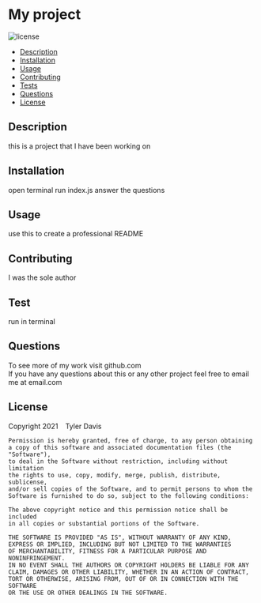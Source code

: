 # My project
![license](https://img.shields.io/badge/license-MIT-blue)
* [Description](#Description)
* [Installation](#Installation)
* [Usage](#Usage)
* [Contributing](#Contributing)
* [Tests](#Tests)
* [Questions](##Questions)
* [License](##License)

## Description
this is a project that I have been working on
## Installation
open terminal run index.js answer the questions
## Usage
use this to create a professional README
## Contributing
I was the sole author
## Test
run in terminal
## Questions
To see more of my work visit github.com <br/>
If you have any questions about this or any other project feel free to email me at email.com
## License
Copyright 2021 &ensp; Tyler Davis

    Permission is hereby granted, free of charge, to any person obtaining
    a copy of this software and associated documentation files (the "Software"),
    to deal in the Software without restriction, including without limitation
    the rights to use, copy, modify, merge, publish, distribute, sublicense,
    and/or sell copies of the Software, and to permit persons to whom the
    Software is furnished to do so, subject to the following conditions:
    
    The above copyright notice and this permission notice shall be included
    in all copies or substantial portions of the Software.
    
    THE SOFTWARE IS PROVIDED "AS IS", WITHOUT WARRANTY OF ANY KIND, 
    EXPRESS OR IMPLIED, INCLUDING BUT NOT LIMITED TO THE WARRANTIES 
    OF MERCHANTABILITY, FITNESS FOR A PARTICULAR PURPOSE AND NONINFRINGEMENT. 
    IN NO EVENT SHALL THE AUTHORS OR COPYRIGHT HOLDERS BE LIABLE FOR ANY 
    CLAIM, DAMAGES OR OTHER LIABILITY, WHETHER IN AN ACTION OF CONTRACT, 
    TORT OR OTHERWISE, ARISING FROM, OUT OF OR IN CONNECTION WITH THE SOFTWARE 
    OR THE USE OR OTHER DEALINGS IN THE SOFTWARE.
    
    

